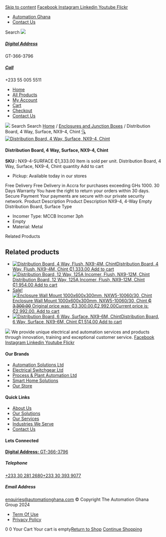 [Skip to content](https://store.automationghana.com/product/dist-board-nx9-4-surface-chint/#content)
[ Facebook ](https://www.facebook.com/automationgh/) [ Instagram ](https://www.instagram.com/automationgh/) [ Linkedin ](https://www.linkedin.com/company/the-automation-ghana-limited/) [ Youtube ](https://www.youtube.com/channel/UCurrRDUSm5oIW39VXjn1u0w) [ Flickr ](https://www.flickr.com/photos/181794037@N07/)
  * [ Automation Ghana ](https://automationghana.com)
  * [ Contact Us ](https://store.automationghana.com/contact/)


Search
[ ![](https://store.automationghana.com/wp-content/uploads/2024/04/Website-TAGG-Logo-BLUE.png) ](https://store.automationghana.com/)
[ ](https://maps.app.goo.gl/m4xeaagWCNbLk4jM6)
#####  [ Digital Address ](https://maps.app.goo.gl/m4xeaagWCNbLk4jM6)
GT-366-3796 
[ ](tel:+233550055511)
#####  [ Call ](tel:+233550055511)
+233 55 005 5511 
  * [Home](https://store.automationghana.com/)
  * [All Products](https://store.automationghana.com/shop/)
  * [My Account](https://store.automationghana.com/my-account/)
  * [Cart](https://store.automationghana.com/cart/)
  * [Checkout](https://store.automationghana.com/checkout/)
  * [Contact Us](https://store.automationghana.com/contact/)


[![](https://store.automationghana.com/wp-content/uploads/2024/04/AutomationGhana_logo_white.png)](https://store.automationghana.com)
Search
Search
[Home](https://store.automationghana.com) / [Enclosures and Junction Boxes](https://store.automationghana.com/product-category/enclosures-and-junction-boxes/) / Distribution Board, 4 Way, Surface, NX9-4, Chint
[🔍](https://store.automationghana.com/product/dist-board-nx9-4-surface-chint/)
[![Distribution Board, 4 Way, Surface, NX9-4, Chint](https://store.automationghana.com/wp-content/uploads/2020/04/NX9-8-Flush-Chint.jpg)](https://store.automationghana.com/wp-content/uploads/2020/04/NX9-8-Flush-Chint.jpg)
####  Distribution Board, 4 Way, Surface, NX9-4, Chint 
**SKU :** NX9-4-SURFACE 
₵1,333.00
Item is sold per unit.
Distribution Board, 4 Way, Surface, NX9-4, Chint quantity
Add to cart
  * Pickup: Available today in our stores


Free Delivery 
Free Delivery in Accra for purchases exceeding GHs 1000. 
30 Days Warranty 
You have the right to return your orders within 30 days. 
Secure Payment 
Your payments are secure with our private security network. 
Product Description
Product Description
NX9-4, 4-Way Empty Distribution Board, Surface Type 
  * Incomer Type: MCCB Incomer 3ph
  * Empty
  * Material: Metal


Related Products 
## Related products
  * [![Distribution Board, 4 Way, Flush, NX9-4M, Chint](https://store.automationghana.com/wp-content/uploads/2020/04/NX9-8M-Surface-Chint.jpg)Distribution Board, 4 Way, Flush, NX9-4M, Chint ₵1,333.00 ](https://store.automationghana.com/product/dist-board-nx9-4m-flush-chint/)
[Add to cart](https://store.automationghana.com/product/dist-board-nx9-4-surface-chint/?add-to-cart=1705)
  * [![Distribution Board, 12 Way, 125A Incomer, Flush, NX9-12M, Chint](https://store.automationghana.com/wp-content/uploads/2020/04/NX9-8M-Surface-Chint.jpg)Distribution Board, 12 Way, 125A Incomer, Flush, NX9-12M, Chint ₵1,954.00 ](https://store.automationghana.com/product/dist-board-nx9-12m-flush-nm8-125-chint/)
[Add to cart](https://store.automationghana.com/product/dist-board-nx9-4-surface-chint/?add-to-cart=1699)
  * [ Sale! ![Enclosure Wall Mount 1000x600x300mm, NXW5-10060/30, Chint](https://store.automationghana.com/wp-content/uploads/2020/04/NXW5-ENCLOSURES-300x300.png)Enclosure Wall Mount 1000x600x300mm, NXW5-10060/30, Chint ~~₵ 3,300.00~~ Original price was: ₵3,300.00.₵2,992.00Current price is: ₵2,992.00. ](https://store.automationghana.com/product/enclosure-nxw5-10060-30-chint/)
[Add to cart](https://store.automationghana.com/product/dist-board-nx9-4-surface-chint/?add-to-cart=1564)
  * [![Distribution Board, 6 Way, Surface, NX9-6M, Chint](https://store.automationghana.com/wp-content/uploads/2019/11/CONSUMER-UNITS-4-e1586086541786-300x300.jpg)Distribution Board, 6 Way, Surface, NX9-6M, Chint ₵1,514.00 ](https://store.automationghana.com/product/distribution-board-nx9-6m-surface-chint/)
[Add to cart](https://store.automationghana.com/product/dist-board-nx9-4-surface-chint/?add-to-cart=1506)


![](https://store.automationghana.com/wp-content/uploads/2024/04/AutomationGhana_logo_white.png)
We provide unique electrical and automation services and products through innovation, training and exceptional customer service.
[ Facebook ](https://www.facebook.com/automationgh/) [ Instagram ](https://www.instagram.com/automationgh/) [ Linkedin ](https://www.linkedin.com/company/the-automation-ghana-limited/) [ Youtube ](https://www.youtube.com/channel/UCurrRDUSm5oIW39VXjn1u0w) [ Flickr ](https://www.flickr.com/photos/181794037@N07/)
#### Our Brands
  * [ Automation Solutions Ltd ](https://store.automationghana.com/product/dist-board-nx9-4-surface-chint/)
  * [ Electrical Switchgear Ltd ](https://store.automationghana.com/product/dist-board-nx9-4-surface-chint/)
  * [ Process & Plant Automation Ltd ](https://store.automationghana.com/product/dist-board-nx9-4-surface-chint/)
  * [ Smart Home Solutions ](https://store.automationghana.com/product/dist-board-nx9-4-surface-chint/)
  * [ Our Store ](https://store.automationghana.com/product/dist-board-nx9-4-surface-chint/)


#### Quick Links
  * [ About Us ](https://store.automationghana.com/product/dist-board-nx9-4-surface-chint/)
  * [ Our Solutions ](https://store.automationghana.com/product/dist-board-nx9-4-surface-chint/)
  * [ Our Services ](https://store.automationghana.com/product/dist-board-nx9-4-surface-chint/)
  * [ Industries We Serve ](https://store.automationghana.com/product/dist-board-nx9-4-surface-chint/)
  * [ Contact Us ](https://store.automationghana.com/product/dist-board-nx9-4-surface-chint/)


#### Lets Connected
[**Digital Address:** GT-366-3796](https://maps.app.goo.gl/m4xeaagWCNbLk4jM6)
#####  Telephone 
[ +233 30 281 2680](tel:+233302812680)[+233 30 393 9077](https://store.automationghana.com/product/dist-board-nx9-4-surface-chint/+233303939077)
#####  Email Address 
enquiries@automationghana.com 
© Copyright The Automation Ghana Group 2024
  * [ Term Of Use ](https://store.automationghana.com/product/dist-board-nx9-4-surface-chint/)
  * [ Privacy Policy ](https://store.automationghana.com/product/dist-board-nx9-4-surface-chint/)


0
0
Your Cart
Your cart is empty[Return to Shop](https://store.automationghana.com/shop/)
[Continue Shopping](https://store.automationghana.com/product/dist-board-nx9-4-surface-chint/)
